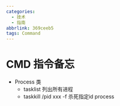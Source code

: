```yaml
---
categories:
  - 技术
  - 指南
abbrlink: 369ceeb5
tags: Command
---
```

<!-- more -->

# CMD 指令备忘

- Process 类
  - tasklist 列出所有进程
  - taskkill /pid xxx -f 杀死指定id process

